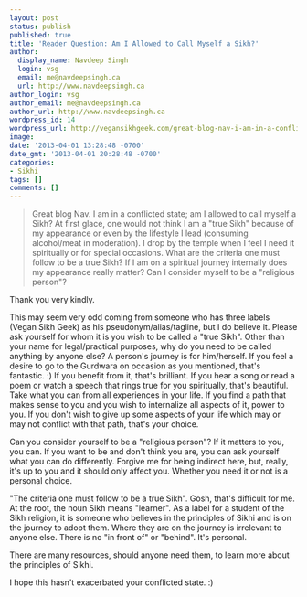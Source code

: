 ```yaml
---
layout: post
status: publish
published: true
title: 'Reader Question: Am I Allowed to Call Myself a Sikh?'
author:
  display_name: Navdeep Singh
  login: vsg
  email: me@navdeepsingh.ca
  url: http://www.navdeepsingh.ca
author_login: vsg
author_email: me@navdeepsingh.ca
author_url: http://www.navdeepsingh.ca
wordpress_id: 14
wordpress_url: http://vegansikhgeek.com/great-blog-nav-i-am-in-a-conflicted-state-am-i/
image: 
date: '2013-04-01 13:28:48 -0700'
date_gmt: '2013-04-01 20:28:48 -0700'
categories:
- Sikhi
tags: []
comments: []
---
```

<blockquote>Great blog Nav. I am in a conflicted state; am I allowed to call myself a Sikh? At first glace, one would not think I am a "true Sikh" because of my appearance or even by the lifestyle I lead (consuming alcohol/meat in moderation). I drop by the temple when I feel I need it spiritually or for special occasions. What are the criteria one must follow to be a true Sikh? If I am on a spiritual journey internally does my appearance really matter? Can I consider myself to be a "religious person"?</blockquote>
<p>Thank you very kindly.</p>
<p>This may seem very odd coming from someone who has three labels (Vegan Sikh Geek) as his pseudonym/alias/tagline, but I do believe it. Please ask yourself for whom it is you wish to be called a "true Sikh". Other than your name for legal/practical purposes, why do you need to be called anything by anyone else? A person's journey is for him/herself. If you feel a desire to go to the Gurdwara on occasion as you mentioned, that's fantastic. :) If you benefit from it, that's brilliant. If you hear a song or read a poem or watch a speech that rings true for you spiritually, that's beautiful. Take what you can from all experiences in your life. If you find a path that makes sense to you and you wish to internalize all aspects of it, power to you. If you don't wish to give up some aspects of your life which may or may not conflict with that path, that's your choice.</p>
<p>Can you consider yourself to be a "religious person"? If it matters to you, you can. If you want to be and don't think you are, you can ask yourself what you can do differently. Forgive me for being indirect here, but, really, it's up to you and it should only affect you. Whether you need it or not is a personal choice.</p>
<p>"The criteria one must follow to be a true Sikh". Gosh, that's difficult for me. At the root, the noun Sikh means "learner". As a label for a student of the Sikh religion, it is someone who believes in the principles of Sikhi and is on the journey to adopt them. Where they are on the journey is irrelevant to anyone else. There is no "in front of" or "behind". It's personal.</p>
<p>There are many resources, should anyone need them, to learn more about the principles of Sikhi.</p>
<p>I hope this hasn't exacerbated your conflicted state. :)</p>
